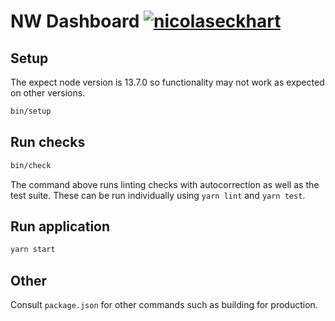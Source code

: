 # NW Dashboard [![nicolaseckhart](https://circleci.com/gh/nicolaseckhart/nw-dashboard.svg?style=svg)](https://app.circleci.com/pipelines/github/nicolaseckhart/nw-dashboard)


## Setup

The expect node version is 13.7.0 so functionality may not work as expected on other versions.

```bash
bin/setup
```

## Run checks

```bash
bin/check
```

The command above runs linting checks with autocorrection as well as the test suite. These can be run individually using `yarn lint` and `yarn test`.

## Run application

```bash
yarn start
```

## Other

Consult `package.json` for other commands such as building for production.
